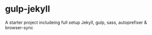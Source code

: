 # gulp-jekyll
A starter project includeing full setup Jekyll, gulp, sass, autoprefixer & browser-sync
